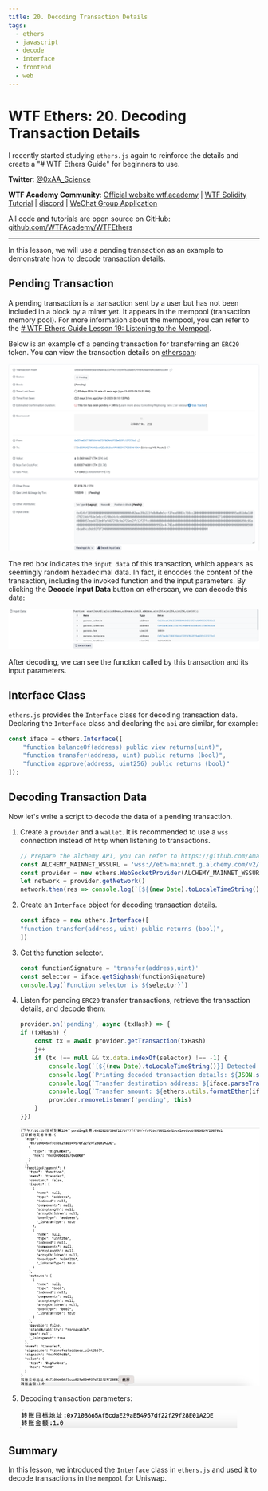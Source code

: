 ```yaml
---
title: 20. Decoding Transaction Details
tags:
  - ethers
  - javascript
  - decode
  - interface
  - frontend
  - web
---
```


# WTF Ethers: 20. Decoding Transaction Details

I recently started studying `ethers.js` again to reinforce the details and create a "# WTF Ethers Guide" for beginners to use.

**Twitter**: [@0xAA_Science](https://twitter.com/0xAA_Science)

**WTF Academy Community**: [Official website wtf.academy](https://wtf.academy) | [WTF Solidity Tutorial](https://github.com/AmazingAng/WTF-Solidity) | [discord](https://discord.gg/5akcruXrsk) | [WeChat Group Application](https://docs.google.com/forms/d/e/1FAIpQLSe4KGT8Sh6sJ7hedQRuIYirOoZK_85miz3dw7vA1-YjodgJ-A/viewform?usp=sf_link)

All code and tutorials are open source on GitHub: [github.com/WTFAcademy/WTFEthers](https://github.com/WTFAcademy/WTF-Ethers)

-----

In this lesson, we will use a pending transaction as an example to demonstrate how to decode transaction details.

## Pending Transaction

A pending transaction is a transaction sent by a user but has not been included in a block by a miner yet. It appears in the mempool (transaction memory pool). For more information about the mempool, you can refer to the [# WTF Ethers Guide Lesson 19: Listening to the Mempool](https://github.com/WTFAcademy/WTF-Ethers/blob/main/19_Mempool/readme.md).

Below is an example of a pending transaction for transferring an `ERC20` token. You can view the transaction details on [etherscan](https://etherscan.io/tx/0xbe5af8b8885ea9d6ae8a2f3f44315554ff62daebf3f99b42eae9d4cda880208e):

![ERC20 Pending Transaction](./img/20-1.png)

The red box indicates the `input data` of this transaction, which appears as seemingly random hexadecimal data. In fact, it encodes the content of the transaction, including the invoked function and the input parameters. By clicking the **Decode Input Data** button on etherscan, we can decode this data:

![Decode Input Data](./img/20-2.png)

After decoding, we can see the function called by this transaction and its input parameters.

## Interface Class

`ethers.js` provides the `Interface` class for decoding transaction data. Declaring the `Interface` class and declaring the `abi` are similar, for example:

```js
const iface = ethers.Interface([
    "function balanceOf(address) public view returns(uint)",
    "function transfer(address, uint) public returns (bool)",
    "function approve(address, uint256) public returns (bool)"
]);
```

## Decoding Transaction Data

Now let's write a script to decode the data of a pending transaction.

1. Create a `provider` and a `wallet`. It is recommended to use a `wss` connection instead of `http` when listening to transactions.

    ```js
    // Prepare the alchemy API, you can refer to https://github.com/AmazingAng/WTF-Solidity/blob/main/Topics/Tools/TOOL04_Alchemy/readme.md 
    const ALCHEMY_MAINNET_WSSURL = 'wss://eth-mainnet.g.alchemy.com/v2/oKmOQKbneVkxgHZfibs-iFhIlIAl6HDN';
    const provider = new ethers.WebSocketProvider(ALCHEMY_MAINNET_WSSURL);
    let network = provider.getNetwork()
    network.then(res => console.log(`[${(new Date).toLocaleTimeString()}] Connected to chain ID ${res.chainId}`));
    ```

2. Create an `Interface` object for decoding transaction details.

    ```js
    const iface = new ethers.Interface([
    "function transfer(address, uint) public returns (bool)",
    ])
    ```

3. Get the function selector.

    ```js
    const functionSignature = 'transfer(address,uint)'
    const selector = iface.getSighash(functionSignature)
    console.log(`Function selector is ${selector}`)
    ```

4. Listen for pending `ERC20` transfer transactions, retrieve the transaction details, and decode them:

    ```js
    provider.on('pending', async (txHash) => {
    if (txHash) {
        const tx = await provider.getTransaction(txHash)
        j++
        if (tx !== null && tx.data.indexOf(selector) !== -1) {
            console.log(`[${(new Date).toLocaleTimeString()}] Detected the ${j + 1}th pending transaction: ${txHash}`)
            console.log(`Printing decoded transaction details: ${JSON.stringify(iface.parseTransaction(tx), null, 2)}`)
            console.log(`Transfer destination address: ${iface.parseTransaction(tx).args[0]}`)
            console.log(`Transfer amount: ${ethers.utils.formatEther(iface.parseTransaction(tx).args[1])}`)
            provider.removeListener('pending', this)
        }
    }})
    ```

    ![Listening and decoding transactions](./img/20-3.png)

5. Decoding transaction parameters:

    ![Decoding transaction parameters](./img/20-4.png)

## Summary

In this lesson, we introduced the `Interface` class in `ethers.js` and used it to decode transactions in the `mempool` for Uniswap.